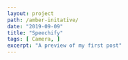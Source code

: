 ```yaml
---
layout: project
path: /amber-initative/
date: "2019-09-09"
title: "Speechify"
tags: [ Camera, ]
excerpt: "A preview of my first post"
---
```

